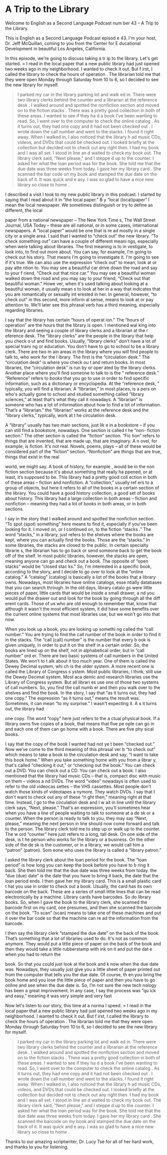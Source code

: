 # A Trip to the Library

Welcome to English as a Second Language Podcast num ber 43 – A Trip to the Library.

This is English as a Second Language Podcast episod e 43. I'm your host, Dr. Jeff McQuillan, coming to you from the Center for E ducational Development in beautiful Los Angeles, California.

In this episode, we're going to discuss taking a tr ip to the library. Let's get started.  > I read in the local paper that a new public library  had just opened two weeks ago in my neighborhood. I wanted to check it out. But f irst, I called the library to check the hours  of  operation . The librarian  told me that they were open Monday through Saturday from 10 to 6, so I decided to see the new library for myself.
> I parked my car in the library parking lot and walk ed in. There were two library clerks  behind the counter and a librarian at the reference  desk . I walked around and spotted the nonfiction  section and moved on to the fiction  stacks . There was a pretty good collection  in both of these areas. I wanted to see if they ha d a book I've been wanting to read. So, I went over to the computer to check the online catalog . As it turns out, they had one copy  and it had not been checked out . I wrote down the call  number  and went to the stacks. I found it right away.
> When I walked in, I also noticed that the library h ad music CDs, videos, and DVDs that could be checked out. I looked briefly at  the collection but decided not to check out any right then.
> I had my book and I was all set. I stood in line an d waited to check my book out. The library clerk said, "Next please," and I steppe d up to the counter. I asked her what the loan  period  was for the book. She told me that the due  date  was three weeks from today. I gave her my library  card . She scanned the bar  code  on my book and stamped  the due date on the back of it. It was quick and e asy. I was so glad to have a nice new library so close to home .

I described a visit I took to my new public library  in this podcast. I started by saying that I read about it in “the local paper.” B y “local (local)paper” I mean the local newspaper. We sometimes distinguish or try to  define as different, the local

paper from a national newspaper – The New York Time s, The Wall Street Journal, USA Today – these are all national, or in some cases, international newspapers. A “local paper” would be one that is re ad mostly in a single city or a single area. I said that I wanted to “check out” the new library. “To check something out” can have a couple of different meani ngs, especially when were talking about libraries. The first meaning is to in vestigate, to look into, to find out more about. You can say, for example, I'm going to check out his story. That means I'm going to investigate it. I'm going to see  if it's true. We can also use the expression “check out” to mean, look at or pay atte ntion to. You may see a beautiful car drive down the road and say to your f riend, “Check out that nice car.” You may see a beautiful woman walked down the  road and you may say to your friend, “Check out that beautiful woman.” Howe ver, when it's used talking about looking at a beautiful woman, it usually mean s to look at her in a way that indicates that you are romantically or sexually int erested in her. In general, however, “to check out” in this second, more inform al sense, means to look at or pay attention to. We’ll later see this phrasal verb  has a third meaning, especially regarding libraries.

I say that the library has certain “hours of operat ion.” The “hours of operation” are the hours that the library is open. I mentioned wal king into the library and seeing a couple of library clerks and a librarian at the r eference desk. The “library clerks” are the people in the library that help you check o ut and find books. Usually, “library clerks” don't have a lot of special traini ng or education. You don't have to go to school to be a library clerk. There are two m ain areas in the library where you will find people to talk to, who work for the l ibrary. The first is the “circulation desk.” The “circulation desk” is where you check ou t and return books. In most libraries, the “circulation desk” is run by or oper ated by the library clerks. Another place where you'll find someone to talk to is the “ reference desk.” “Reference” refers to books that you go to use in order to find  specific information, such as a dictionary or encyclopedia. At the “reference desk, ” typically, you will find a librarian. A “librarian,” in most places, is a pers on who's actually gone to school and studied something called “library sciences,” at  least that's what they call it nowadays. A “librarian” is someone who has a lot of  information about how to find a lot of information. That’s a “librarian.” the “librarian” works at the reference desk and the “library clerks,” typically, work at t he circulation desk.

A “library” usually has two main sections, just lik e in a bookstore – if you can still find a bookstore, nowadays. One section is called t he “non- fiction section.” The other section is called the “fiction” section. “Fic tion” refers to things that are invented, that are made up, that are imaginary. A n ovel, for example, is fiction. It's not real. Novels, poems, plays – all of these would be considered part of the “fiction” section. “Nonfiction” are things that are  true, things that exist in the real

world, we might say. A book of history, for example , would be in the non fiction section because it's about something that really ha ppened, or at least, it’s supposed to be. This library had a pretty good coll ection in both of these areas – fiction and nonfiction. A “collection,” usually ref ers to a group of objects, but here it refers to all of the books in a certain section of the library. You could have a good history collection, a good set of books about history. This library had a large collection in both areas – fiction and nonfiction –  meaning they had a lot of books in both areas, or in both sections.

I say in the story that I walked around and spotted  the nonfiction section. “To spot (spot) something” here means to find it, especially  if you've been looking for it. I moved on, or I continued on, to the fiction “stacks .” The word “stacks,” in a library, just refers to the shelves where the books  are kept, where you can actually find the books. Those are the “stacks.” In  some libraries, the stacks are closed to the public. In certain specialty librarie s, the librarian has to go back or send someone back to get the book off of the shelf.  In most public libraries, however, the stacks are open, meaning anyone can go  and check out a book. The opposite of “open stacks” would be “closed stac ks.” So, I'm interested in a specific book, according to the story, and I decide  to go over to look at the “online catalog.” A “catalog” (catalog) is basically a list  of the books that a library owns. Nowadays, most libraries have online catalogs, esse ntially databases that you can search through. In the old days, library catalo gs were little pieces of paper, little cards that would be inside a small drawer, a nd you would pull the drawer out and look for the book by going through all the diff erent cards. Those of us who are old enough to remember that, know that although  it wasn't the most efficient system, it did have some benefits over the current online systems that most libraries use, but we won't go into that now.

When you look up a book, you are looking up somethi ng called the “call number.” You are trying to find the call number of the book in order to find it in the stacks. The “call (call) number” is the number that every b ook is given uniquely, in order to put it on the shelf in a certain order. So, the books are lined up on the shelf, not in alphabetical order, but in “call number” ord er. There are two basic systems of call numbers in the United States. We won’t to t alk about it too much year. One of them is called the Dewey Decimal system, whi ch is the older system. A more recent one is called the Library of Congress s ystem. Most public libraries, I think, still use the Dewey Decimal system. Most aca demic and research libraries use the Library of Congress system. But all librari es use one of those two systems of call numbers. So, you find the call numb er and then you walk over to the shelves and find the book. In the story, I say that “as it turns out, they had one copy.” The expression “as it turns out,” means the result was. Sometimes, it can mean “to my surprise.” I wasn't expecting it. A s it turns out, the library had

one copy. The word “copy” here just refers to the a ctual physical book. If a library owns five copies of a book, that means that five pe ople can go in and each one of them can go home with a book. There are five phy sical books.

I say that the copy of the book I wanted had not ye t been “checked out.” Now we’ve come to the third meaning of this phrasal ver b “to check out” which means to take a book to the circulation desk and say, “I want to take this book home.” When you take something home with you from a librar y, that's called “checking it out,” or “checking out the book.” You can check out  a DVD. You can check out a CD. You can check out a book. I also mentioned that  the library had music CDs – that is, compact disc with music on them – videos a nd DVDs. The word “video” nowadays is often used to refer to the old videocas settes – the VHS cassettes. Most people don't watch those kinds of videotapes a nymore. They watch DVDs. I say that I don't want to check out any of these “ri ght then,” meaning right at that time. Instead, I go to the circulation desk and I w ait in line until the library clerk says, “Next, please.” That's an expression, you'll sometimes hear when you have a line of people waiting to talk to someone at a de sk or a counter. When the person is ready to talk to you, they may say “Next,  please,” meaning the next person in line should now come forward and talk to the person. The library clerk told me to step up or walk up to the counter. The w ord “counter” here just refers to a long, tall desk. On one side of the desk, is t he person who works for the library or a  business. On the other side of the de sk is the customer, or in a library, we would call him a “patron” (patron). Som eone who uses the library is called a “library patron.”

I asked the library clerk about the loan period for  the book. The “loan period” is how long you can keep the book before you have to b ring it back. She then told me that the due date was three weeks from today. the “due (due) date” is the date that you have to bring it back, the date that the loan period ends. I then gave her my library card. This is a small plastic card t hat you use in order to check out a book. Usually, the card has its own barcode on the back. These are a series of small little lines that can be read electronically by a machine. Library cards have barcodes. So do library books. So, when I gave the book to the library clerk, she scanned the barcode first on my card, one presumes,  and then she scanned the barcode on the book. “To scan” (scan) means to take  one of these machines and put it over the bar code so that the machine can re ad the information from the barcode.

I then say the library clerk “stamped the due date”  on the back of the book. That’s something that a lot of libraries used to do. It's not as common anymore. They would put a little piece of paper on the back of the book and then they would take a little rubberstamp with ink on it and put the dat e when you had to return the

book. So that you could just look at the book and k now when the due date was. Nowadays, they usually just give you a little sheet  of paper printed out from the computer that tells you the due date. Of course, th en you bring the book home and you lose the little piece of paper and then you  have to go online and see when the due date is. So, I’m not sure the new tech nology has been a great improvement. In any case, I say the process was “qu ick and easy,” meaning it was very simple and very fast

Now let's listen to our story, this time at a norma l speed.  > I read in the local paper that a new public library  had just opened two weeks ago in my neighborhood. I wanted to check it out. But f irst, I called the library to check the hours  of  operation . The librarian  told me that they were open Monday through Saturday from 10 to 6, so I decided to see the new library for myself.
> I parked my car in the library parking lot and walk ed in. There were two library clerks  behind the counter and a librarian at the reference  desk . I walked around and spotted the nonfiction  section and moved on to the fiction  stacks . There was a pretty good collection  in both of these areas. I wanted to see if they ha d a book I've been wanting to read. So, I went over to the computer to check the online catalog . As it turns out, they had one copy  and it had not been checked out . I wrote down the call  number  and went to the stacks. I found it right away.
> When I walked in, I also noticed that the library h ad music CDs, videos, and DVDs that could be checked out. I looked briefly at  the collection but decided not to check out any right then.
> I had my book and I was all set. I stood in line an d waited to check my book out. The library clerk said, "Next please," and I steppe d up to the counter. I asked her what the loan  period  was for the book. She told me that the due  date  was three weeks from today. I gave her my library  card . She scanned the barcode  on my book and stamped  the due date on the back of it. It was quick and e asy. I was so glad to have a nice new library so close to home .

Thanks to our amazing scriptwriter, Dr. Lucy Tse for all of her hard work, and thanks to you for listening.




